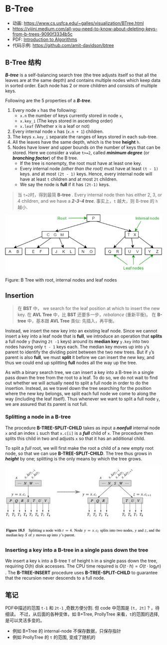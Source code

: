 # B-Tree

- 动画: https://www.cs.usfca.edu/~galles/visualization/BTree.html
- https://vijini.medium.com/all-you-need-to-know-about-deleting-keys-from-b-trees-9090f3334b5c
- PDF: [Introduction to Algorithms](https://book.douban.com/subject/1433399/)
- 代码示例: https://github.com/amit-davidson/btree

## B-Tree 结构

***B-tree*** is a self-balancing search tree (the tree adjusts itself so that all the leaves are at the same depth) and contains multiple nodes which keep data in sorted order. Each node has 2 or more children and consists of multiple keys.

Following are the 5 properties of a ***B-tree***.
1. Every node `x` has the following:
   * `x.n` the number of keys currently stored in node `x`,
   * `x.key_i` (The keys stored in ascending order)
   * `x.leaf` (Whether x is a leaf or not)
2. Every internal node `x` has (`x.n + 1`) children.
3. The keys `x.key_i` separate the ranges of keys stored in each sub-tree.
4. All the leaves have the same depth, which is the tree **height** `h`.
5. Nodes have lower and upper bounds on the number of keys that can be stored. 
   Here we consider a value `t>=2`, called ***minimum degree*** 
   (or ***branching factor***) of the B tree.
   * If the tree is nonempty, the root must have at least one key.
   * Every internal node *(other than the root)* must have at least `(t - 1)` keys. 
     and at most `(2t - 1)` keys. 
     Hence, every internal node will have at least `t` children and at most `2t` children. 
   * We say the node is **full** if it has `(2t-1)` keys.

> 当 `t=2`时，得到最简 **B-tree** . 
> Every internal node then has either 2, 3, or 4 children, and we have a ***2-3-4 tree***. 
> 事实上，`t` 越大，则 B-tree 的 `h` 越小.

![](./btree-1.png)

Figure: B Tree with root, internal nodes and leaf nodes

## Insertion

> 在 **BST** 中， we search for the leaf position at which to insert the new key. 
在 **AVL Tree** 中，比 **BST** 还要多一步，*rebalance* (重新平衡)。
在 **B-tree** 中，基本跟 **AVL Tree** 类似: 先插入，再平衡。

Instead, we insert the new key into an existing leaf node. 
Since we cannot insert a key into a leaf node that is **full**, 
we introduce an operation that **splits** a full node `y` (having `2t -1` keys) 
around its **median key** `y.key` into two nodes having only `t - 1` keys each. 
The median key moves up into `y`’s parent to identify the dividing point between the two new trees.
But if `y`’s parent is also **full**, we must **split** it before we can insert the new key, 
and thus we could end up splitting **full** nodes all the way up the tree.

As with a binary search tree, we can insert a key into a B-tree in a single pass down the tree 
from the root to a leaf. To do so, we do not wait to find out whether we will actually need 
to split a full node in order to do the insertion. Instead, as we travel down the tree searching 
for the position where the new key belongs, we split each full node we come to along the way 
(including the leaf itself). Thus whenever we want to split a full node `y`, 
we are assured that its parent is not full.

### Splitting a node in a B-tree

The procedure **B-TREE-SPLIT-CHILD** takes as input a ***nonfull*** internal node `x` 
and an index `i` such that `x.c[i]` is a ***full*** child of `x`. 
The procedure then splits this child in two and adjusts `x` so that it has an additional child. 

To split a *full* root, we will first make the root a child of a new empty root node, 
so that we can use **B-TREE-SPLIT-CHILD**. The tree thus grows in ***height*** by one; 
splitting is the only means by which the tree grows.

![](./btree-2.png)

### Inserting a key into a B-tree in a single pass down the tree

We insert a key `k` into a B-tree `T` of height `h` in a single pass down the tree, 
requiring $O(h)$ disk accesses. The CPU time required is $O(t \cdot h) = O(t \cdot \log_tn)$ . 
The **B-TREE-INSERT** procedure uses **B-TREE-SPLIT-CHILD** to guarantee 
that the recursion never descends to a full node.


## 笔记

PDF中描述的范围 `t-1` 和 `2t-1` ,奇数方便分割. 但 code 中范围是 `[t, 2t]` ? ，待细读。
不过，从后面的各种变体，如 B+Tree, ProllyTree 来看，`t`的范围的选择, 是可以灵活多变的。

- 例如 B+Tree 的 internal-node 不保存数据，只保存指针
- 例如 ProllyTree 的 `t` 的范围, 变成了随机的




